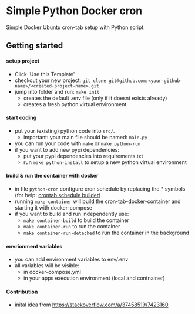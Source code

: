 # Simple Python Docker cron
Simple Docker Ubuntu cron-tab setup with Python script.

## Getting started

#### setup project
- Click 'Use this Template'
- checkout your new project: `git clone git@github.com:<your-github-name>/<created-project-name>.git`
- jump into folder and run: `make init`
  - creates the default .env file (only if it doesnt exists already)
  - creates a fresh python virtual environment

#### start coding
- put your (existing) python code into `src/`. 
    - important: your main file should be named: `main.py`
- you can run your code with `make` or `make python-run`
- if you want to add new pypi dependencies:
  - put your pypi dependencies into requirements.txt
  - run `make python-install` to setup a new python virtual environment

#### build & run the container with docker
- in file `python-cron` configure cron schedule by replacing the * symbols (for help: [crontab schedule builder](https://crontab.guru/#*_*_*_*_*))
- running `make container` will build the cron-tab-docker-container and starting it with docker-compose
- if you want to build and run independently use: 
  - `make container-build` to build the container
  - `make container-run` to run the container
  - `make container-run-detached` to run the container in the background
    
#### envrionment variables
- you can add environment variables to env/.env
- all variables will be visible:
  -  in docker-compose.yml 
  -  in your apps execution environment (local and contnainer)


#### Contribution
- inital idea from https://stackoverflow.com/a/37458519/7423160
